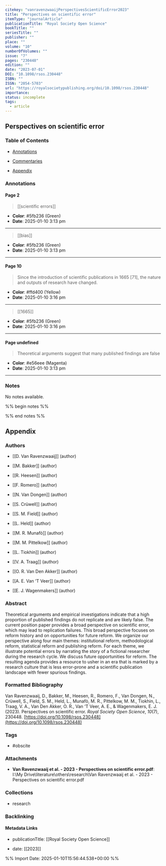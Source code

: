 ```yaml
---
citekey: "vanravenzwaaijPerspectivesScientificError2023"
title: "Perspectives on scientific error"
itemType: "journalArticle"
publicationTitle: "Royal Society Open Science"
bookTitle: ""
seriesTitle: ""
publisher: ""
place: ""
volume: "10"
numberOfVolumes: ""
issue: "7"
pages: "230448"
edition: ""
date: "2023-07-01"
DOI: "10.1098/rsos.230448"
ISBN: ""
ISSN: "2054-5703"
url: "https://royalsocietypublishing.org/doi/10.1098/rsos.230448"
importance: 
status: incomplete
tags:
  - article
---
```


## Perspectives on scientific error

### Table of Contents

- [Annotations](#annotations)

+ [Commentaries](#commentaries)

- [Appendix](#appendix)

### Annotations




#### Page 2








> [[scientific errors]]





- **Color**: #5fb236 (Green)
- **Date**: 2025-01-10 3:13 pm

---








> [[bias]]





- **Color**: #5fb236 (Green)
- **Date**: 2025-01-10 3:13 pm

---



#### Page 10







> Since the introduction of scientific publications in 1665 [71], the nature and outputs of research have changed.





- **Color**: #ffd400 (Yellow)
- **Date**: 2025-01-10 3:16 pm

---








> [[1665]]





- **Color**: #5fb236 (Green)
- **Date**: 2025-01-10 3:16 pm

---



#### Page undefined







> Theoretical arguments suggest that many published findings are false





- **Color**: #e56eee (Magenta)
- **Date**: 2025-01-10 3:13 pm

---





### Notes


No notes available.


%% begin notes %%

<!-- Write your personal notes here -->

%% end notes %%

## Appendix

### Authors


- [[D. Van Ravenzwaaij]] (author)

- [[M. Bakker]] (author)

- [[R. Heesen]] (author)

- [[F. Romero]] (author)

- [[N. Van Dongen]] (author)

- [[S. Crüwell]] (author)

- [[S. M. Field]] (author)

- [[L. Held]] (author)

- [[M. R. Munafò]] (author)

- [[M. M. Pittelkow]] (author)

- [[L. Tiokhin]] (author)

- [[V. A. Traag]] (author)

- [[O. R. Van Den Akker]] (author)

- [[A. E. Van ‘T Veer]] (author)

- [[E. J. Wagenmakers]] (author)



### Abstract

Theoretical arguments and empirical investigations indicate that a high proportion of published findings do not replicate and are likely false. The current position paper provides a broad perspective on
              scientific error,
              which may lead to replication failures. This broad perspective focuses on reform history and on opportunities for future reform. We organize our perspective along four main themes: institutional reform, methodological reform, statistical reform and publishing reform. For each theme, we illustrate potential errors by narrating the story of a fictional researcher during the research cycle. We discuss future opportunities for reform. The resulting agenda provides a resource to usher in an era that is marked by a research culture that is less error-prone and a scientific publication landscape with fewer spurious findings.


### Formatted Bibliography

Van Ravenzwaaij, D., Bakker, M., Heesen, R., Romero, F., Van Dongen, N., Crüwell, S., Field, S. M., Held, L., Munafò, M. R., Pittelkow, M. M., Tiokhin, L., Traag, V. A., Van Den Akker, O. R., Van ‘T Veer, A. E., & Wagenmakers, E. J. (2023). Perspectives on scientific error. _Royal Society Open Science_, _10_(7), 230448. [https://doi.org/10.1098/rsos.230448](https://doi.org/10.1098/rsos.230448)


### Tags


- #obscite




### Attachments


- **Van Ravenzwaaij et al. - 2023 - Perspectives on scientific error.pdf**: I:\My Drive\literature\others\research\Van Ravenzwaaij et al. - 2023 - Perspectives on scientific error.pdf




### Collections


- research





### Backlinking


#### Metadata Links


- publicationTitle: [[Royal Society Open Science]]




- date: [[2023]]






%% Import Date: 2025-01-10T15:56:44.538+00:00 %%
